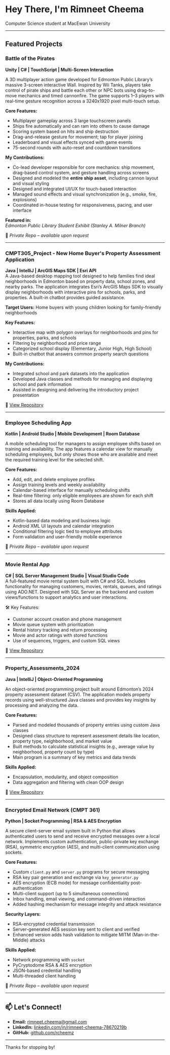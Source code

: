 # Hey There, I'm Rimneet Cheema

Computer Science student at MacEwan University

---

## Featured Projects

### Battle of the Pirates  
**Unity | C# | TouchScript | Multi-Screen Interaction**

A 3D multiplayer action game developed for Edmonton Public Library’s massive 3-screen interactive Wall. Inspired by Wii Tanks, players take control of pirate ships and battle each other or NPC bots using drag-to-move mechanics and timed cannonfire. The game supports 1–3 players with real-time gesture recognition across a 3240x1920 pixel multi-touch setup.

 **Core Features:**
- Multiplayer gameplay across 3 large touchscreen panels
- Ships fire automatically and can ram into others to cause damage
- Scoring system based on hits and ship destruction
- Drag-and-release gesture for movement; tap for player joining
- Leaderboard and visual effects synced with game events
- 75-second rounds with auto-reset and countdown transitions

 **My Contributions:**
- Co-lead developer responsible for core mechanics: ship movement, drag-based control system, and gesture handling across screens
- Designed and modeled the **entire ship asset**, including cannon layout and visual styling
- Designed and integrated UI/UX for touch-based interaction
- Managed sound effects and visual synchronization (e.g., smoke, fire, explosions)
- Coordinated in-house testing for responsiveness, pacing, and user interface

 **Featured in:**  
 *Edmonton Public Library Student Exhibit (Stanley A. Milner Branch)*

📂 *Private Repo – available upon request*

---

###  CMPT305_Project - New Home Buyer's Property Assessment Application
**Java | IntelliJ | ArcGIS Maps SDK | Esri API**  
A Java-based desktop mapping tool designed to help families find ideal neighborhoods in Edmonton based on property data, school zones, and nearby parks. The application integrates Esri’s ArcGIS Maps SDK to visually display neighborhoods with interactive pins for schools, parks, and properties. A built-in chatbot provides guided assistance.

 **Target Users:** Home buyers with young children looking for family-friendly neighborhoods

 **Key Features:**
- Interactive map with polygon overlays for neighborhoods and pins for properties, parks, and schools
- Filtering by neighborhood and price range
- Categorized school display (Elementary, Junior High, High School)
- Built-in chatbot that answers common property search questions

 **My Contributions:**
- Integrated school and park datasets into the application
- Developed Java classes and methods for managing and displaying school and park information
- Assisted in designing and delivering the introductory project presentation

📂 [View Repository](https://github.com/rcheemz/CMPT305_Project)

---

###  Employee Scheduling App  
**Kotlin | Android Studio | Mobile Development | Room Database**

A mobile scheduling tool for managers to assign employee shifts based on training and availability. The app features a calendar view for manually scheduling employees, but only shows those who are available and meet the required training level for the selected shift.

 **Core Features:**
- Add, edit, and delete employee profiles
- Assign training levels and weekly availability
- Calendar-based interface for manually scheduling shifts
- Real-time filtering: only eligible employees are shown for each shift
- Stores all data locally using Room Database

 **Skills Applied:**
- Kotlin-based data modeling and business logic
- Android XML UI layouts and calendar integration
- Conditional filtering logic tied to employee attributes
- Form validation and user-friendly mobile experience

📂 *Private Repo – available upon request*

---

###  Movie Rental App  
**C# | SQL Server Management Studio | Visual Studio Code**  
A full-featured movie rental system built with C# and SQL. Includes functionality for managing customers, movies, rentals, queues, and ratings using ADO.NET. Designed with SQL Server as the backend and custom views/functions to support analytics and user interactions.

🛠️ Key Features:
- Customer account creation and phone management  
- Movie queue system with prioritization  
- Rental history tracking and return processing  
- Movie and actor ratings with stored functions  
- Use of sequences, triggers, and custom SQL views

📂 [View Repository](https://github.com/rcheemz/Movie_Rental_App)

---

###  Property_Assessments_2024
**Java | IntelliJ | Object-Oriented Programming**

An object-oriented programming project built around Edmonton’s 2024 property assessment dataset (CSV). The application models property records using well-structured Java classes and provides key insights by processing and analyzing the data.

 **Core Features:**
- Parsed and modeled thousands of property entries using custom Java classes
- Designed class structure to represent assessment details like location, property type, neighborhood, and market value
- Built methods to calculate statistical insights (e.g., average value by neighborhood, property count by type)
- Main program is a summary of key metrics and data trends

 **Skills Applied:**
- Encapsulation, modularity, and object composition
- Data aggregation and filtering with clean OOP design

📂 [View Repository](https://github.com/rcheemz/Property_Assessments_2024)

---

###  Encrypted Email Network (CMPT 361)  
**Python | Socket Programming | RSA & AES Encryption**

A secure client-server email system built in Python that allows authenticated users to send and receive encrypted messages over a local network. Implements custom authentication, public-private key exchange (RSA), symmetric encryption (AES), and multi-client communication using sockets.

 **Core Features:**
- Custom `client.py` and `server.py` programs for secure messaging
- RSA key pair generation and exchange via `key_generator.py`
- AES encryption (ECB mode) for message confidentiality post-authentication
- Multi-client support (up to 5 simultaneous connections)
- Inbox handling, email viewing, and command-driven interaction
- Added hashing mechanism for message integrity and attack resistance

 **Security Layers:**
- RSA-encrypted credential transmission
- Server-generated AES session key sent to client and verified
- Enhanced version adds hash validation to mitigate MITM (Man-in-the-Middle) attacks

 **Skills Applied:**
- Network programming with `socket`
- PyCryptodome RSA & AES encryption
- JSON-based credential handling
- Multi-threaded client handling

📂 *Private Repo – available upon request*

---

## 📫 Let's Connect!
- **Email:** rimneet.cheema@gmail.com  
- **LinkedIn:** [linkedin.com/in/rimneet-cheema-78670219b](https://www.linkedin.com/in/rimneet-cheema-78670219b)  
- **GitHub:** [github.com/rcheemz](https://github.com/rcheemz)

---

Thanks for stopping by!
